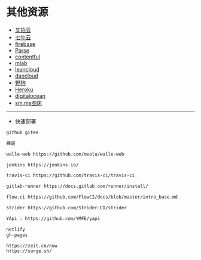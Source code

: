 # 其他资源

- [又拍云](https://www.upyun.com/)
- [七牛云](https://www.qiniu.com)
- [firebase](https://firebase.google.com/?hl=zh-cn)
- [Parse](https://parseplatform.org/)
- [contentful](https://www.contentful.com/)
- [mlab](https://mlab.com/)
- [leancloud](https://leancloud.cn/)
- [daocloud](https://www.daocloud.io/)
- [野狗](https://www.wilddog.com/)
- [Heroku](https://www.heroku.com/)
- [digitalocean](https://www.digitalocean.com/)
- [sm.ms图床](https://sm.ms/)

---

- 快速部署

```bash
github gitee

禅道

walle-web https://github.com/meolu/walle-web

jenkins https://jenkins.io/

travis-ci https://github.com/travis-ci/travis-ci

gitlab-runner https://docs.gitlab.com/runner/install/

flow.ci https://github.com/FlowCI/docs/blob/master/intro_base.md

strider https://github.com/Strider-CD/strider

YApi : https://github.com/YMFE/yapi

netlify
gh-pages

https://zeit.co/now
https://surge.sh/
```
